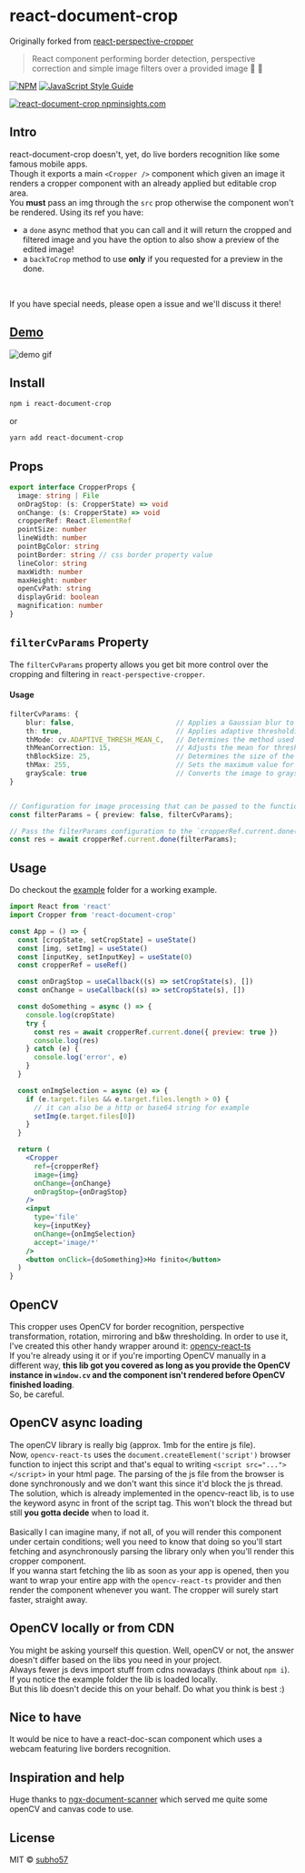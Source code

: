 # react-document-crop

Originally forked from [react-perspective-cropper](https://github.com/giacomocerquone/react-perspective-cropper)

> React component performing border detection, perspective correction and simple image filters over a provided image 📲 📸

[![NPM](https://img.shields.io/npm/v/react-document-crop.svg)](https://www.npmjs.com/package/react-document-crop) [![JavaScript Style Guide](https://img.shields.io/badge/code_style-standard-brightgreen.svg)](https://standardjs.com)

[![react-document-crop npminsights.com](https://npminsights.com/api/package/readme-image/react-document-crop?v=2023-02-22)](https://npminsights.com/package/react-document-crop)

## Intro

react-document-crop doesn't, yet, do live borders recognition like some famous mobile apps.<br />
Though it exports a main `<Cropper />` component which given an image it renders a cropper component with an already applied but editable crop area.<br />
You **must** pass an img through the `src` prop otherwise the component won't be rendered. Using its ref you have:

- a `done` async method that you can call and it will return the cropped and filtered image and you have the option to also show a preview of the edited image!
- a `backToCrop` method to use **only** if you requested for a preview in the done.

<br />

If you have special needs, please open a issue and we'll discuss it there!

## [Demo](https://subho57.github.io/react-document-crop/)

![demo gif](./gifs/react-perspective-cropper.gif)

## Install

```bash
npm i react-document-crop
```

or

```bash
yarn add react-document-crop
```

## Props

```typescript
export interface CropperProps {
  image: string | File
  onDragStop: (s: CropperState) => void
  onChange: (s: CropperState) => void
  cropperRef: React.ElementRef
  pointSize: number
  lineWidth: number
  pointBgColor: string
  pointBorder: string // css border property value
  lineColor: string
  maxWidth: number
  maxHeight: number
  openCvPath: string
  displayGrid: boolean
  magnification: number
}
```

## `filterCvParams` Property

The `filterCvParams` property allows you get bit more control over the cropping and filtering in `react-perspective-cropper`.

#### Usage


```typescript
filterCvParams: {
    blur: false,                         // Applies a Gaussian blur to the image.
    th: true,                            // Applies adaptive thresholding to the image.
    thMode: cv.ADAPTIVE_THRESH_MEAN_C,   // Determines the method used for adaptive thresholding.
    thMeanCorrection: 15,                // Adjusts the mean for thresholding.
    thBlockSize: 25,                     // Determines the size of the block for adaptive thresholding.
    thMax: 255,                          // Sets the maximum value for thresholding.
    grayScale: true                      // Converts the image to grayscale.
}


// Configuration for image processing that can be passed to the function.
const filterParams = { preview: false, filterCvParams};

// Pass the filterParams configuration to the `cropperRef.current.done()` function.
const res = await cropperRef.current.done(filterParams);

```

## Usage

Do checkout the [example](./example/) folder for a working example.

```jsx
import React from 'react'
import Cropper from 'react-document-crop'

const App = () => {
  const [cropState, setCropState] = useState()
  const [img, setImg] = useState()
  const [inputKey, setInputKey] = useState(0)
  const cropperRef = useRef()

  const onDragStop = useCallback((s) => setCropState(s), [])
  const onChange = useCallback((s) => setCropState(s), [])

  const doSomething = async () => {
    console.log(cropState)
    try {
      const res = await cropperRef.current.done({ preview: true })
      console.log(res)
    } catch (e) {
      console.log('error', e)
    }
  }

  const onImgSelection = async (e) => {
    if (e.target.files && e.target.files.length > 0) {
      // it can also be a http or base64 string for example
      setImg(e.target.files[0])
    }
  }

  return (
    <Cropper
      ref={cropperRef}
      image={img}
      onChange={onChange}
      onDragStop={onDragStop}
    />
    <input
      type='file'
      key={inputKey}
      onChange={onImgSelection}
      accept='image/*'
    />
    <button onClick={doSomething}>Ho finito</button>
  )
}
```

## OpenCV

This cropper uses OpenCV for border recognition, perspective transformation, rotation, mirroring and b&w thresholding. In order to use it, I've created this other handy wrapper around it: [opencv-react-ts](https://github.com/subho57/opencv-react-ts)<br/>
If you're already using it or if you're importing OpenCV manually in a different way, **this lib got you covered as long as you provide the OpenCV instance in `window.cv` and the component isn't rendered before OpenCV finished loading**. <br/>
So, be careful.

## OpenCV async loading

The openCV library is really big (approx. 1mb for the entire js file).<br/>
Now, `opencv-react-ts` uses the `document.createElement('script')` browser function to inject this script and that's equal to writing `<script src="..."></script>` in your html page. The parsing of the js file from the browser is done synchronously and we don't want this since it'd block the js thread.<br/>
The solution, which is already implemented in the opencv-react lib, is to use the keyword async in front of the script tag. This won't block the thread but still **you gotta decide** when to load it.<br/><br/>
Basically I can imagine many, if not all, of you will render this component under certain conditions; well you need to know that doing so you'll start fetching and asynchronously parsing the library only when you'll render this cropper component.<br/>
If you wanna start fetching the lib as soon as your app is opened, then you want to wrap your entire app with the `opencv-react-ts` provider and then render the component whenever you want. The cropper will surely start faster, straight away.

## OpenCV locally or from CDN

You might be asking yourself this question. Well, openCV or not, the answer doesn't differ based on the libs you need in your project.<br/>
Always fewer js devs import stuff from cdns nowadays (think about `npm i`). If you notice the example folder the lib is loaded locally.<br/>
But this lib doesn't decide this on your behalf. Do what you think is best :)

## Nice to have

It would be nice to have a react-doc-scan component which uses a webcam featuring live borders recognition.

## Inspiration and help

Huge thanks to [ngx-document-scanner](https://github.com/roiperlman/ngx-document-scanner) which served me quite some openCV and canvas code to use.

## License

MIT © [subho57](https://github.com/subho57)
